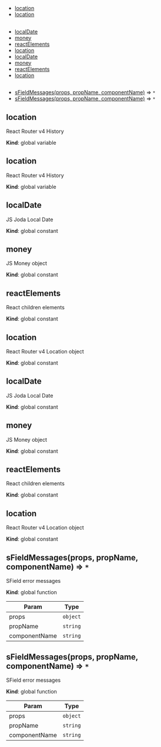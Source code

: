 
## 

* [location](#location)
* [location](#location)

## 

* [localDate](#localDate)
* [money](#money)
* [reactElements](#reactElements)
* [location](#location)
* [localDate](#localDate)
* [money](#money)
* [reactElements](#reactElements)
* [location](#location)

## 

* [sFieldMessages(props, propName, componentName)](#sFieldMessages) ⇒ <code>\*</code>
* [sFieldMessages(props, propName, componentName)](#sFieldMessages) ⇒ <code>\*</code>

<a name="location"></a>

## location
React Router v4 History

**Kind**: global variable  
<a name="location"></a>

## location
React Router v4 History

**Kind**: global variable  
<a name="localDate"></a>

## localDate
JS Joda Local Date

**Kind**: global constant  
<a name="money"></a>

## money
JS Money object

**Kind**: global constant  
<a name="reactElements"></a>

## reactElements
React children elements

**Kind**: global constant  
<a name="location"></a>

## location
React Router v4 Location object

**Kind**: global constant  
<a name="localDate"></a>

## localDate
JS Joda Local Date

**Kind**: global constant  
<a name="money"></a>

## money
JS Money object

**Kind**: global constant  
<a name="reactElements"></a>

## reactElements
React children elements

**Kind**: global constant  
<a name="location"></a>

## location
React Router v4 Location object

**Kind**: global constant  
<a name="sFieldMessages"></a>

## sFieldMessages(props, propName, componentName) ⇒ <code>\*</code>
SField error messages

**Kind**: global function  

| Param | Type |
| --- | --- |
| props | <code>object</code> | 
| propName | <code>string</code> | 
| componentName | <code>string</code> | 

<a name="sFieldMessages"></a>

## sFieldMessages(props, propName, componentName) ⇒ <code>\*</code>
SField error messages

**Kind**: global function  

| Param | Type |
| --- | --- |
| props | <code>object</code> | 
| propName | <code>string</code> | 
| componentName | <code>string</code> | 

